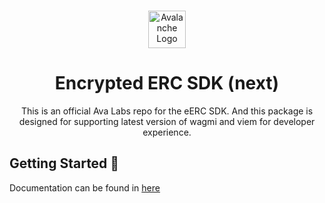 <br/>

<p align="center">
  <a href="https://subnets.avax.network/">
      <picture>
        <img alt="Avalanche Logo" src="https://images.ctfassets.net/gcj8jwzm6086/Gse8dqDEnJtT87RsbbEf4/1609daeb09e9db4a6617d44623028356/Avalanche_Horizontal_White.svg" width="auto" height="60">
      </picture>
</a>
</p>

<h1 align="center">Encrypted ERC SDK (next)</h1>
<p align="center">
  This is an official Ava Labs repo for the eERC SDK. And this package is designed for supporting latest 
  version of wagmi and viem for developer experience. 
</p>

## Getting Started 🚀

Documentation can be found in [here](https://avacloud.gitbook.io/encrypted-erc/d87pGPcNAEEw9ISVd17M/usage/sdk-overview)
